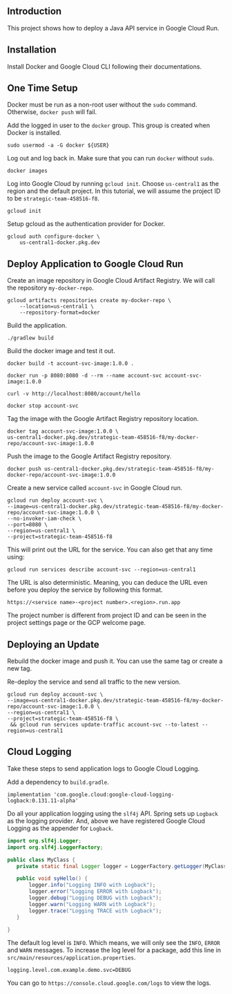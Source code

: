 ## Introduction
This project shows how to deploy a Java API service in Google Cloud Run.

## Installation
Install Docker and Google Cloud CLI following their documentations.

## One Time Setup
Docker must be run as a non-root user without the ``sudo`` command. Otherwise, ``docker push`` will fail.

Add the logged in user to the ``docker`` group. This group is created when Docker is installed.

```
sudo usermod -a -G docker ${USER}
```

Log out and log back in. Make sure that you can run ``docker`` without ``sudo``.

```
docker images
```

Log into Google Cloud by running ``gcloud init``. Choose ``us-central1`` as the region and the default project. In this tutorial, we will assume the project ID to be ``strategic-team-458516-f8``.


```
gcloud init
```

Setup gcloud as the authentication provider for Docker.

```
gcloud auth configure-docker \
    us-central1-docker.pkg.dev
```

## Deploy Application to Google Cloud Run

Create an image repository in Google Cloud Artifact Registry. We will call the repository ``my-docker-repo``.

```
gcloud artifacts repositories create my-docker-repo \
    --location=us-central1 \
    --repository-format=docker 
```

Build the application.

```
./gradlew build
```

Build the docker image and test it out.

```
docker build -t account-svc-image:1.0.0 .

docker run -p 8080:8080 -d --rm --name account-svc account-svc-image:1.0.0

curl -v http://localhost:8080/account/hello

docker stop account-svc
```

Tag the image with the Google Artifact Registry repository location.

```
docker tag account-svc-image:1.0.0 \
us-central1-docker.pkg.dev/strategic-team-458516-f8/my-docker-repo/account-svc-image:1.0.0
```

Push the image to the Google Artifact Registry repository.


```
docker push us-central1-docker.pkg.dev/strategic-team-458516-f8/my-docker-repo/account-svc-image:1.0.0
```

Create a new service called ``account-svc`` in Google Cloud run.

```
gcloud run deploy account-svc \
--image=us-central1-docker.pkg.dev/strategic-team-458516-f8/my-docker-repo/account-svc-image:1.0.0 \
--no-invoker-iam-check \
--port=8080 \
--region=us-central1 \
--project=strategic-team-458516-f8
```

This will print out the URL for the service. You can also get that any time using:

```
gcloud run services describe account-svc --region=us-central1
```

The URL is also deterministic. Meaning, you can deduce the URL even before you deploy the service by following this format.

```
https://<service name>-<project number>.<region>.run.app
```

The project number is different from project ID and can be seen in the project settings page or the GCP welcome page.

## Deploying an Update
Rebuild the docker image and push it. You can use the same tag or create a new tag.

Re-deploy the service and send all traffic to the new version.

```
gcloud run deploy account-svc \
--image=us-central1-docker.pkg.dev/strategic-team-458516-f8/my-docker-repo/account-svc-image:1.0.0 \
--region=us-central1 \
--project=strategic-team-458516-f8 \
 && gcloud run services update-traffic account-svc --to-latest --region=us-central1
 ```

 ## Cloud Logging
 Take these steps to send application logs to Google Cloud Logging.

 Add a dependency to ``build.gradle``.

 ```
 implementation 'com.google.cloud:google-cloud-logging-logback:0.131.11-alpha'
 ```

 Do all your application logging using the ``slf4j`` API. Spring sets up ``Logback`` as the logging provider. And, above we have registered Google Cloud Logging as the appender for ``Logback``. 

 ```java
import org.slf4j.Logger;
import org.slf4j.LoggerFactory;

public class MyClass {
    private static final Logger logger = LoggerFactory.getLogger(MyClass.class);

    public void syHello() {
        logger.info("Logging INFO with Logback");
        logger.error("Logging ERROR with Logback");
        logger.debug("Logging DEBUG with Logback");
        logger.warn("Logging WARN with Logback");
        logger.trace("Logging TRACE with Logback");
    }

}
```

The default log level is ``INFO``. Which means, we will only see the ``INFO``, ``ERROR`` and ``WARN`` messages. To increase the log level for a package, add this line in ``src/main/resources/application.properties``.

```
logging.level.com.example.demo.svc=DEBUG
```

You can go to ``https://console.cloud.google.com/logs`` to view the logs.